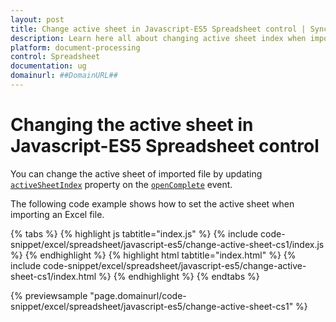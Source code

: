 ```yaml
---
layout: post
title: Change active sheet in Javascript-ES5 Spreadsheet control | Syncfusion
description: Learn here all about changing active sheet index when import a file in Syncfusion Javascript-ES5 Spreadsheet control of Syncfusion Essential JS 2 and more.
platform: document-processing
control: Spreadsheet 
documentation: ug
domainurl: ##DomainURL##
---
```


# Changing the active sheet in Javascript-ES5 Spreadsheet control

You can change the active sheet of imported file by updating [`activeSheetIndex`](https://helpej2.syncfusion.com/javascript/documentation/api/spreadsheet/#activesheetindex) property on the [`openComplete`](https://helpej2.syncfusion.com/javascript/documentation/api/spreadsheet/#opencomplete) event.


The following code example shows how to set the active sheet when importing an Excel file.

{% tabs %}
{% highlight js tabtitle="index.js" %}
{% include code-snippet/excel/spreadsheet/javascript-es5/change-active-sheet-cs1/index.js %}
{% endhighlight %}
{% highlight html tabtitle="index.html" %}
{% include code-snippet/excel/spreadsheet/javascript-es5/change-active-sheet-cs1/index.html %}
{% endhighlight %}
{% endtabs %}

{% previewsample "page.domainurl/code-snippet/excel/spreadsheet/javascript-es5/change-active-sheet-cs1" %}
